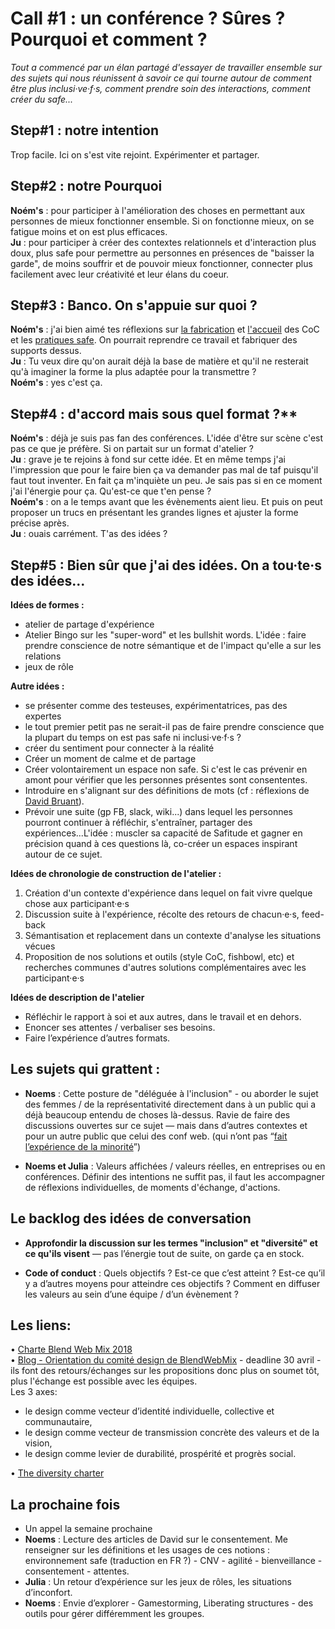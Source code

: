# Call #1 : un conférence ? Sûres ? Pourquoi et comment ? 

*Tout a commencé par un élan partagé d'essayer de travailler ensemble sur des sujets qui nous réunissent à savoir ce qui tourne autour de comment être plus inclusi·ve·f·s, comment prendre soin des interactions, comment créer du safe...*

## Step#1 : notre intention  
Trop facile. Ici on s'est vite rejoint. Expérimenter et partager.

## Step#2 : notre Pourquoi
**Noém's** : pour participer à l'amélioration des choses en permettant aux personnes de mieux fonctionner ensemble. Si on fonctionne mieux, on se fatigue moins et on est plus efficaces.  
**Ju** : pour participer à créer des contextes relationnels et d'interaction plus doux, plus safe pour permettre au personnes en présences de "baisser la garde", de moins souffrir et de pouvoir mieux fonctionner, connecter plus facilement avec leur créativité et leur élans du coeur.  

## Step#3 : Banco. On s'appuie sur quoi ?
**Noém's** : j'ai bien aimé tes réflexions sur [la fabrication](https://github.com/Julia-barbelane/reflexions/blob/master/chantiers/code-of-conduct.md) et [l'accueil](https://github.com/Julia-barbelane/reflexions/blob/master/chantiers/CoC-pour-VS-contre.md) des CoC et les [pratiques safe](https://github.com/Julia-barbelane/reflexions/blob/master/chantiers/creer-un-cadre-de-collaboration-safe.md). On pourrait reprendre ce travail et fabriquer des supports dessus.  
**Ju** : Tu veux dire qu'on aurait déjà la base de matière et qu'il ne resterait qu'à imaginer la forme la plus adaptée pour la transmettre ?  
**Noém's** : yes c'est ça.  

## Step#4 : d'accord mais sous quel format ?** 
**Noém's** : déjà je suis pas fan des conférences. L'idée d'être sur scène c'est pas ce que je préfère. Si on partait sur un format d'atelier ?  
**Ju** : grave je te rejoins à fond sur cette idée. Et en même temps j'ai l'impression que pour le faire bien ça va demander pas mal de taf puisqu'il faut tout inventer. En fait ça m'inquiète un peu. Je sais pas si en ce moment j'ai l'énergie pour ça. Qu'est-ce que t'en pense ?  
**Noém's** : on a le temps avant que les évènements aient lieu. Et puis on peut proposer un trucs en présentant les grandes lignes et ajuster la forme précise après.  
**Ju** : ouais carrément. T'as des idées ?   

## Step#5 : Bien sûr que j'ai des idées. On a tou·te·s des idées...
**Idées de formes :**
- atelier de partage d'expérience
- Atelier Bingo sur les "super-word" et les bullshit words. L'idée : faire prendre conscience de notre sémantique et de l'impact qu'elle a sur les relations
- jeux de rôle

**Autre idées :** 
- se présenter comme des testeuses, expérimentatrices, pas des expertes  
- le tout premier petit pas ne serait-il pas de faire prendre conscience que la plupart du temps on est pas safe ni inclusi·ve·f·s ?  
- créer du sentiment pour connecter à la réalité  
- Créer un moment de calme et de partage  
- Créer volontairement un espace non safe. Si c'est le cas prévenir en amont pour vérifier que les personnes présentes sont consententes.
- Introduire en s'alignant sur des définitions de mots (cf : réflexions de [David Bruant](https://github.com/DavidBruant/interactions-humaines-saines-utiles-long-terme)).  
- Prévoir une suite (gp FB, slack, wiki...) dans lequel les personnes pourront continuer à réfléchir, s'entraîner, partager des expériences...L'idée : muscler sa capacité de Safitude et gagner en précision quand à ces questions là, co-créer un espaces inspirant autour de ce sujet.  

**Idées de chronologie de construction de l'atelier :** 
1) Création d'un contexte d'expérience dans lequel on fait vivre quelque chose aux participant·e·s  
2) Discussion suite à l'expérience, récolte des retours de chacun·e·s, feed-back  
3) Sémantisation et replacement dans un contexte d'analyse les situations vécues  
4) Proposition de nos solutions et outils (style CoC, fishbowl, etc) et recherches communes d'autres solutions complémentaires avec les participant·e·s  

**Idées de description de l'atelier**
- Réfléchir le rapport à soi et aux autres, dans le travail et en dehors. 
- Enoncer ses attentes / verbaliser ses besoins.
- Faire l’expérience d’autres formats.

## Les sujets qui grattent :
- **Noems** : Cette posture de "déléguée à l'inclusion" - ou aborder le sujet des femmes / de la représentativité directement dans à un public qui a déjà beaucoup entendu de choses là-dessus. Ravie de faire des discussions ouvertes sur ce sujet — mais dans d’autres contextes et pour un autre public que celui des conf web. (qui n’ont pas “[fait l’expérience de la minorité](http://www.liberation.fr/france/2018/01/28/christiane-taubira-il-est-temps-que-les-hommes-fassent-l-experience-de-la-minorite_1625775)”) 

- **Noems et Julia** : Valeurs affichées / valeurs réelles, en entreprises ou en conférences. Définir des intentions ne suffit pas, il faut les accompagner de réflexions individuelles, de moments d'échange, d'actions.

## Le backlog des idées de conversation
- **Approfondir la discussion sur les termes "inclusion" et "diversité" et ce qu'ils visent** — pas l’énergie tout de suite, on garde ça en stock.

- **Code of conduct** : Quels objectifs ? Est-ce que c’est atteint ? Est-ce qu’il y a d’autres moyens pour atteindre ces objectifs ? Comment en diffuser les valeurs au sein d’une équipe / d’un évènement ?

## Les liens:  
• [Charte Blend Web Mix 2018](https://www.blendwebmix.com/wp-content/uploads/2018/03/charte-speakers-blend-2018.pdf)  
• [Blog - Orientation du comité design de BlendWebMix](https://www.blendwebmix.com/blog/orientations-design/) - deadline 30 avril - ils font des retours/échanges sur les propositions donc plus on soumet tôt, plus l'échange est possible avec les équipes.  
Les 3 axes:  
- le design comme vecteur d’identité individuelle, collective et communautaire,
- le design comme vecteur de transmission concrète des valeurs et de la vision,
- le design comme levier de durabilité, prospérité et progrès social.

• [The diversity charter](http://diversitycharter.org/)

## La prochaine fois
- Un appel la semaine prochaine
- **Noems** : Lecture des articles de David sur le consentement.
Me renseigner sur les définitions et les usages de ces notions : environnement safe (traduction en FR ?) - CNV - agilité - bienveillance - consentement - attentes.
- **Julia** : Un retour d’expérience sur les jeux de rôles, les situations d’inconfort.
- **Noems** : Envie d’explorer - Gamestorming, Liberating structures - des outils pour gérer différemment les groupes.
